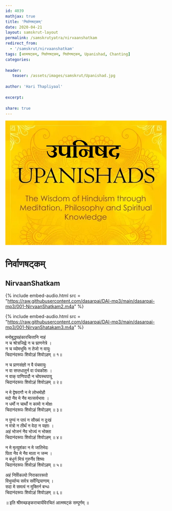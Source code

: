 ```yaml
---    
id: 4039    
mathjax: true    
title: 'निर्वाणषट्कम्'    
date: 2020-04-21    
layout: samskrut-layout 
permalink: /samskrutyatra/nirvaanshatkam
redirect_from: 
  - '/samskrut/nirvaanshatkam'
tags: [आत्मषट्कम्, निर्वाणषट्कम्, निर्वाणषट्कम्, Upanishad, Chanting]    
categories:    
    
header:    
   teaser: /assets/images/samskrut/Upanishad.jpg    
    
author: 'Hari Thapliyaal'    
    
excerpt:    
    
share: true    
---    
```

    
![](/assets/images/samskrut/Upanishad.jpg)    
    
# निर्वाणषट्कम्     
## NirvaanShatkam    
    
{% include embed-audio.html src = "https://raw.githubusercontent.com/dasarpai/DAI-mp3/main/dasarpai-mp3/001-NirvaanShatkam2.m4a" %}     
    
{% include embed-audio.html src = "https://raw.githubusercontent.com/dasarpai/DAI-mp3/main/dasarpai-mp3/001-NirvanShatakam3.m4a" %}     
        
मनोबुद्ध्यहंकारचित्तानि नाहं    
न च श्रोत्रजिह्वे न च घ्राणनेत्रे ।    
न च व्योमभूमिः न तेजो न वायुः    
चिदानंदरूपः शिवोऽहं शिवोऽहम् ॥ १॥    
    
न च प्राणसंज्ञो न वै पंचवायुः    
न वा सप्तधातुर्न वा पंचकोशः ।    
न वाक् पाणिपादौ न चोपस्थपायू    
चिदानंदरूपः शिवोऽहं शिवोऽहम् ॥ २॥    
    
न मे द्वेषरागौ न मे लोभमोहौ    
मदो नैव मे नैव मात्सर्यभावः ।    
न धर्मो न चार्थो न कामो न मोक्षः    
चिदानंदरूपः शिवोऽहं शिवोऽहम् ॥ ३॥    
    
न पुण्यं न पापं न सौख्यं न दुःखं    
न मंत्रो न तीर्थं न वेदा न यज्ञाः ।    
अहं भोजनं नैव भोज्यं न भोक्ता    
चिदानंदरूपः शिवोऽहं शिवोऽहम् ॥ ४॥    
    
न मे मृत्युशंका न मे जातिभेदः    
पिता नैव मे नैव माता न जन्म ।    
न बंधुर्न मित्रं गुरुर्नैव शिष्यः    
चिदानंदरूपः शिवोऽहं शिवोऽहम् ॥ ५॥    
    
अहं निर्विकल्पो निराकाररूपो    
विभुर्व्याप्य सर्वत्र सर्वेन्द्रियाणाम् ।    
सदा मे समत्वं न मुक्तिर्न बन्धः    
चिदानंदरूपः शिवोऽहं शिवोऽहम् ॥ ६॥    
    
॥ इति श्रीमच्छङ्कराचार्यविरचितं आत्मषट्कं सम्पूर्णम् ॥    
    
